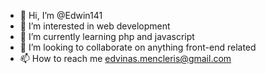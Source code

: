 - 👋 Hi, I’m @Edwin141
- 👀 I’m interested in web development
- 🌱 I’m currently learning php and javascript
- 💞️ I’m looking to collaborate on anything front-end related
- 📫 How to reach me edvinas.mencleris@gmail.com

<!---
Edwin141/Edwin141 is a ✨ special ✨ repository because its `README.md` (this file) appears on your GitHub profile.
You can click the Preview link to take a look at your changes.
--->
